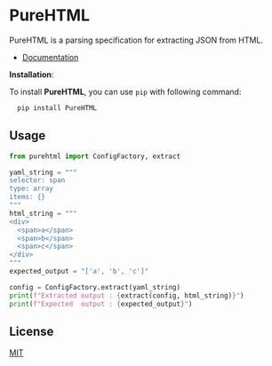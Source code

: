 # PureHTML

PureHTML is a parsing specification for extracting JSON from HTML.

- [Documentation](https://purescraps.github.io/purehtml/)

**Installation**:

To install **PureHTML**, you can use `pip` with following command:

```bash
  pip install PureHTML
```

## Usage

```python
from purehtml import ConfigFactory, extract

yaml_string = """
selector: span
type: array
items: {}
"""
html_string = """
<div>
  <span>a</span>
  <span>b</span>
  <span>c</span>
</div>
"""
expected_output = "['a', 'b', 'c']"

config = ConfigFactory.extract(yaml_string)
print(f"Extracted output : {extract(config, html_string)}")
print(f"Expected  output : {expected_output}")

```

## License

[MIT](https://choosealicense.com/licenses/mit/)
